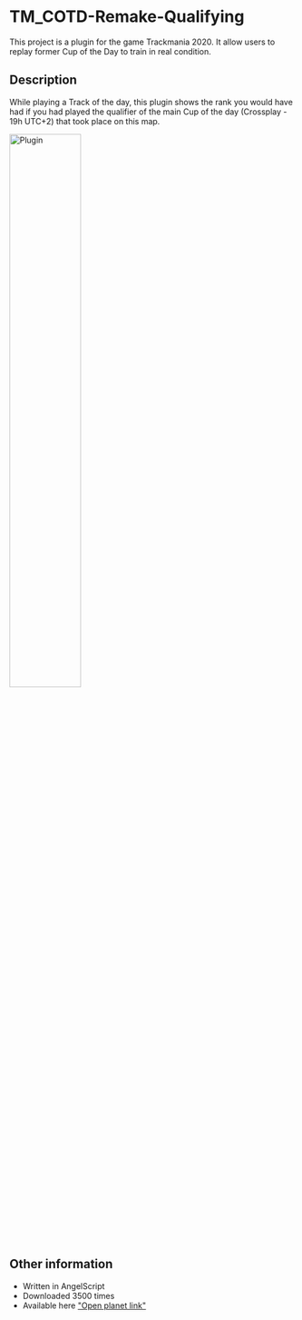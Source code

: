 # TM_COTD-Remake-Qualifying
This project is a plugin for the game Trackmania 2020. 
It allow users to replay former Cup of the Day to train in real condition.
## Description
While playing a Track of the day, this plugin shows the rank you would have had if you had played the qualifier of the main Cup of the day (Crossplay - 19h UTC+2) that took place on this map.

<img src="https://github.com/user-attachments/assets/5295d77c-4338-4d98-8701-b13a3728ea92" alt="Plugin" width="50%">

## Other information
- Written in AngelScript
- Downloaded 3500 times
- Available here ["Open planet link"](https://openplanet.dev/plugin/cotdremakequalifying)
